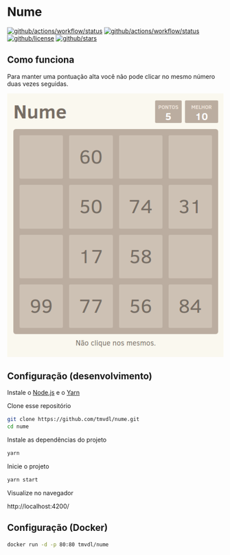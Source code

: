 # Nume

[![github/actions/workflow/status](https://img.shields.io/github/actions/workflow/status/brtmvdl/nume/github-release.yml?color=blue&label=artifacts)](https://img.shields.io/github/actions/workflow/status/brtmvdl/nume/github-release.yml?color=blue&label=artifacts) [![github/actions/workflow/status](https://img.shields.io/github/actions/workflow/status/brtmvdl/nume/docker-push.yml?color=blue&label=docker)](https://img.shields.io/github/actions/workflow/status/brtmvdl/nume/docker-push.yml?color=blue&label=docker) [![github/license](https://img.shields.io/github/license/brtmvdl/nume)](https://img.shields.io/github/license/brtmvdl/nume) [![github/stars](https://img.shields.io/github/stars/brtmvdl/nume?style=social)](https://img.shields.io/github/stars/brtmvdl/antify?style=social)

## Como funciona

Para manter uma pontuação alta você não pode clicar no mesmo número duas vezes seguidas.

<a href="http://nume.tarsis.cc/">
  <img src="./docs/screenshot.png" />
</a>

## Configuração (desenvolvimento)

Instale o [Node.js](https://nodejs.org/en/) e o [Yarn](https://yarnpkg.com/)

Clone esse repositório

```sh
git clone https://github.com/tmvdl/nume.git
cd nume
```

Instale as dependências do projeto

```sh
yarn
```

Inicie o projeto

```sh
yarn start
```

Visualize no navegador

http://localhost:4200/

## Configuração (Docker)

```sh
docker run -d -p 80:80 tmvdl/nume
```
